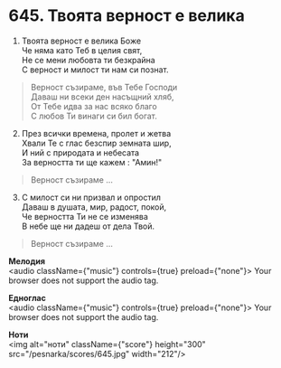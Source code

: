 # 645. Твоята верност е велика

1. Твоята верност е велика Боже  
Че няма като Теб в целия свят,  
Не се мени любовта ти безкрайна  
С верност и милост ти нам си познат.  

> Верност съзираме, във Тебе Господи  
> Даваш ни всеки ден насъщний хляб,  
> От Тебе идва за нас всяко благо  
> С любов Ти винаги си бил богат.  

2. През всички времена, пролет и жетва  
Хвали Те с глас безспир земната шир,  
И ний с природата и небесата  
За верността ти ще кажем : "Амин!"  

> Верност съзираме ...  

3. С милост си ни призвал и опростил  
Даваш в душата, мир, радост, покой,  
Че верността Ти не се изменява  
В небе ще ни дадеш от дела Твой.  

> Верност съзираме ...

**Мелодия**  
<audio className={"music"} controls={true} preload={"none"}>
    <source src="/pesnarka/mp3/645.mp3" type="audio/mpeg"/>
    Your browser does not support the audio tag.
</audio>

**Едноглас**  
<audio className={"music"} controls={true} preload={"none"}>
    <source src="/pesnarka/transp/645.mp3" type="audio/mpeg"/>
    Your browser does not support the audio tag.
</audio>

**Ноти**  
<img alt="ноти" className={"score"} height="300" src="/pesnarka/scores/645.jpg" width="212"/>
